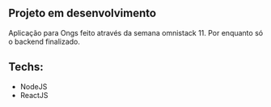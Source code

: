 ## Projeto em desenvolvimento

Aplicação para Ongs feito através da semana omnistack 11.
Por enquanto só o backend finalizado.

## Techs:
- NodeJS
- ReactJS